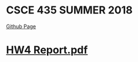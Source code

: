 # CSCE 435 SUMMER 2018


<a href="https://zhudnall.github.io/CSCE435/">Github Page


# [HW4 Report.pdf](https://zhudnall.github.io/CSCE435/HW4/HW4_Report.pdf)

